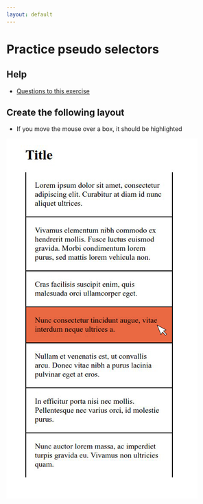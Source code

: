 ```yaml
---
layout: default
---
```

# Practice pseudo selectors

## Help

- [Questions to this exercise](http://askbot.greenfox.academy/questions/tags:pseudo-selectors/)

## Create the following layout

- If you move the mouse over a box, it should be highlighted

![pseudo practice](../assets/pseudo.png)
